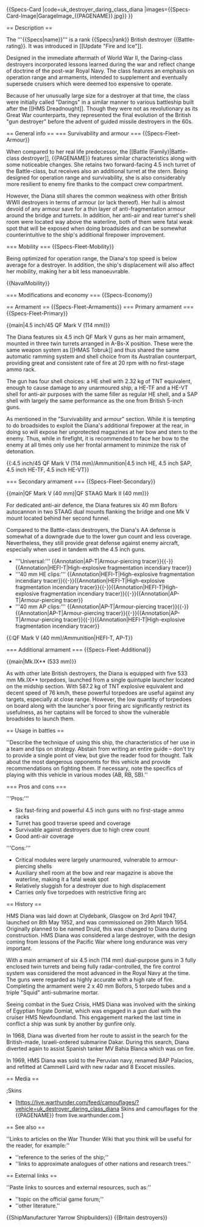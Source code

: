 {{Specs-Card
|code=uk_destroyer_daring_class_diana
|images={{Specs-Card-Image|GarageImage_{{PAGENAME}}.jpg}}
}}

== Description ==
<!-- ''In the first part of the description, cover the history of the ship's creation and military application. In the second part, tell the reader about using this ship in the game. Add a screenshot: if a beginner player has a hard time remembering vehicles by name, a picture will help them identify the ship in question.'' -->
The '''{{Specs|name}}''' is a rank {{Specs|rank}} British destroyer {{Battle-rating}}. It was introduced in [[Update "Fire and Ice"]].

Designed in the immediate aftermath of World War II, the Daring-class destroyers incorporated lessons learned during the war and reflect change of doctrine of the post-war Royal Navy. The class features an emphasis on operation range and armaments, intended to supplement and eventually supersede cruisers which were deemed too expensive to operate.

Because of her unusually large size for a destroyer at that time, the class were initially called "Darings" in a similar manner to various battleship built after the [[HMS Dreadnought]]. Though they were not as revolutionary as its Great War counterparts, they represented the final evolution of the British "gun destroyer" before the advent of guided missile destroyers in the 60s.

== General info ==
=== Survivability and armour ===
{{Specs-Fleet-Armour}}
<!-- ''Talk about the vehicle's armour. Note the most well-defended and most vulnerable zones, e.g. the ammo magazine. Evaluate the composition of components and assemblies responsible for movement and manoeuvrability. Evaluate the survivability of the primary and secondary armaments separately. Don't forget to mention the size of the crew, which plays an important role in fleet mechanics. Save tips on preserving survivability for the "Usage in battles" section. If necessary, use a graphical template to show the most well-protected or most vulnerable points in the armour.'' -->
When compared to her real life predecessor, the [[Battle (Family)|Battle-class destroyer]], {{PAGENAME}} features similar characteristics along with some noticeable changes. She retains two forward-facing 4.5 inch turret of the Battle-class, but receives also an additional turret at the stern. Being designed for operation range and survivability, she is also considerably more resilient to enemy fire thanks to the compact crew compartment.

However, the Diana still shares the common weakness with other British WWII destroyers in terms of armour (or lack thereof). Her hull is almost devoid of any armour save for a thin layer of anti-fragmentation armour around the bridge and turrets. In addition, her anti-air and rear turret's shell room were located way above the waterline, both of them were fatal weak spot that will be exposed when doing broadsides and can be somewhat counterintuitive to the ship's additional firepower improvement.

=== Mobility ===
{{Specs-Fleet-Mobility}}
<!-- ''Write about the ship's mobility. Evaluate its power and manoeuvrability, rudder rerouting speed, stopping speed at full tilt, with its maximum forward and reverse speed.'' -->
Being optimized for operation range, the Diana's top speed is below average for a destroyer. In addition, the ship's displacement will also affect her mobility, making her a bit less manoeuvrable.

{{NavalMobility}}

=== Modifications and economy ===
{{Specs-Economy}}

== Armament ==
{{Specs-Fleet-Armaments}}
=== Primary armament ===
{{Specs-Fleet-Primary}}
<!-- ''Provide information about the characteristics of the primary armament. Evaluate their efficacy in battle based on their reload speed, ballistics and the capacity of their shells. Add a link to the main article about the weapon: <code><nowiki>{{main|Weapon name (calibre)}}</nowiki></code>. Broadly describe the ammunition available for the primary armament, and provide recommendations on how to use it and which ammunition to choose.'' -->
{{main|4.5 inch/45 QF Mark V (114 mm)}}

The Diana features six 4.5 inch QF Mark V guns as her main armament, mounted in three twin turrets arranged in A-Bs-X position. These were the same weapon system as [[HMAS Tobruk]] and thus shared the same automatic ramming system and shell choice from its Australian counterpart, providing great and consistent rate of fire at 20 rpm with no first-stage ammo rack.

The gun has four shell choices: a HE shell with 2.32 kg of TNT equivalent, enough to cause damage to any unarmoured ship, a HE-TF and a HE-VT shell for anti-air purposes with the same filler as regular HE shell, and a SAP shell with largely the same performance as the one from British 5-inch guns.

As mentioned in the "Survivability and armour" section. While it is tempting to do broadsides to exploit the Diana's additional firepower at the rear, in doing so will expose her unprotected magazines at her bow and stern to the enemy. Thus, while in firefight, it is recommended to face her bow to the enemy at all times only use her frontal armament to minimize the risk of detonation.

{{:4.5 inch/45 QF Mark V (114 mm)/Ammunition|4.5 inch HE, 4.5 inch SAP, 4.5 inch HE-TF, 4.5 inch HE-VT}}

=== Secondary armament ===
{{Specs-Fleet-Secondary}}
<!-- ''Some ships are fitted with weapons of various calibres. Secondary armaments are defined as weapons chosen with the control <code>Select secondary weapon</code>. Evaluate the secondary armaments and give advice on how to use them. Describe the ammunition available for the secondary armament. Provide recommendations on how to use them and which ammunition to choose. Remember that any anti-air armament, even heavy calibre weapons, belong in the next section. If there is no secondary armament, remove this section.'' -->
{{main|QF Mark V (40 mm)|QF STAAG Mark II (40 mm)}}

For dedicated anti-air defence, the Diana features six 40 mm Bofors autocannon in two STAAG dual mounts flanking the bridge and one Mk V mount located behind her second funnel.

Compared to the Battle-class destroyers, the Diana's AA defense is somewhat of a downgrade due to the lower gun count and less coverage. Nevertheless, they still provide great defense against enemy aircraft, especially when used in tandem with the 4.5 inch guns.

* '''Universal:''' {{Annotation|AP-T|Armour-piercing tracer}}{{-}}{{Annotation|HEFI-T|High-explosive fragmentation incendiary tracer}}
* '''40 mm HE clips:''' {{Annotation|HEFI-T|High-explosive fragmentation incendiary tracer}}{{-}}{{Annotation|HEFI-T|High-explosive fragmentation incendiary tracer}}{{-}}{{Annotation|HEFI-T|High-explosive fragmentation incendiary tracer}}{{-}}{{Annotation|AP-T|Armour-piercing tracer}}
* '''40 mm AP clips:''' {{Annotation|AP-T|Armour-piercing tracer}}{{-}}{{Annotation|AP-T|Armour-piercing tracer}}{{-}}{{Annotation|AP-T|Armour-piercing tracer}}{{-}}{{Annotation|HEFI-T|High-explosive fragmentation incendiary tracer}}

{{:QF Mark V (40 mm)/Ammunition|HEFI-T, AP-T}}

=== Additional armament ===
{{Specs-Fleet-Additional}}
<!-- ''Describe the available additional armaments of the ship: depth charges, mines, torpedoes. Talk about their positions, available ammunition and launch features such as dead zones of torpedoes. If there is no additional armament, remove this section.'' -->
{{main|Mk.IX** (533 mm)}}

As with other late British destroyers, the Diana is equipped with five 533 mm Mk.IX** torpedoes, launched from a single quintuple launcher located on the midship section. With 587.2 kg of TNT explosive equivalent and decent speed of 76 km/h, these powerful torpedoes are useful against any targets, especially at close range. However, the low quantity of torpedoes on board along with the launcher's poor firing arc significantly restrict its usefulness, as her captains will be forced to show the vulnerable broadsides to launch them.

== Usage in battles ==
<!-- ''Describe the technique of using this ship, the characteristics of her use in a team and tips on strategy. Abstain from writing an entire guide – don't try to provide a single point of view, but give the reader food for thought. Talk about the most dangerous opponents for this vehicle and provide recommendations on fighting them. If necessary, note the specifics of playing with this vehicle in various modes (AB, RB, SB).'' -->
''Describe the technique of using this ship, the characteristics of her use in a team and tips on strategy. Abstain from writing an entire guide – don't try to provide a single point of view, but give the reader food for thought. Talk about the most dangerous opponents for this vehicle and provide recommendations on fighting them. If necessary, note the specifics of playing with this vehicle in various modes (AB, RB, SB).''

=== Pros and cons ===
<!-- ''Summarise and briefly evaluate the vehicle in terms of its characteristics and combat effectiveness. Mark its pros and cons in the bulleted list. Try not to use more than 6 points for each of the characteristics. Avoid using categorical definitions such as "bad", "good" and the like - use substitutions with softer forms such as "inadequate" and "effective".'' -->

'''Pros:'''

* Six fast-firing and powerful 4.5 inch guns with no first-stage ammo racks
* Turret has good traverse speed and coverage
* Survivable against destroyers due to high crew count
* Good anti-air coverage

'''Cons:'''

* Critical modules were largely unarmoured, vulnerable to armour-piercing shells
* Auxiliary shell room at the bow and rear magazine is above the waterline, making it a fatal weak spot
* Relatively sluggish for a destroyer due to high displacement
* Carries only five torpedoes with restrictive firing arc

== History ==
<!-- ''Describe the history of the creation and combat usage of the ship in more detail than in the introduction. If the historical reference turns out to be too long, take it to a separate article, taking a link to the article about the ship and adding a block "/History" (example: <nowiki>https://wiki.warthunder.com/(Ship-name)/History</nowiki>) and add a link to it here using the <code>main</code> template. Be sure to reference text and sources by using <code><nowiki><ref></ref></nowiki></code>, as well as adding them at the end of the article with <code><nowiki><references /></nowiki></code>. This section may also include the ship's dev blog entry (if applicable) and the in-game encyclopedia description (under <code><nowiki>=== In-game description ===</nowiki></code>, also if applicable).'' -->
HMS Diana was laid down at Clydebank, Glasgow on 3rd April 1947, launched on 8th May 1952, and was commissioned on 29th March 1954. Originally planned to be named Druid, this was changed to Diana during construction. HMS Diana was considered a large destroyer, with the design coming from lessons of the Pacific War where long endurance was very important.

With a main armament of six 4.5 inch (114 mm) dual-purpose guns in 3 fully enclosed twin turrets and being fully radar-controlled, the fire control system was considered the most advanced in the Royal Navy at the time. The guns were regarded as highly accurate with a high rate of fire. Completing the armament were 2 x 40 mm Bofors, 5 torpedo tubes and a triple "Squid" anti-submarine mortar.

Seeing combat in the Suez Crisis, HMS Diana was involved with the sinking of Egyptian frigate Domiat, which was engaged in a gun duel with the cruiser HMS Newfoundland. This engagement marked the last time in conflict a ship was sunk by another by gunfire only.

In 1968, Diana was diverted from her route to assist in the search for the British-made, Israeli-ordered submarine Dakar. During this search, Diana diverted again to assist Spanish tanker MV Bahia Blanca which was on fire.

In 1969, HMS Diana was sold to the Peruvian navy, renamed BAP Palacios, and refitted at Cammell Laird with new radar and 8 Exocet missiles.

== Media ==
<!-- ''Excellent additions to the article would be video guides, screenshots from the game, and photos.'' -->

;Skins
* [https://live.warthunder.com/feed/camouflages/?vehicle=uk_destroyer_daring_class_diana Skins and camouflages for the {{PAGENAME}} from live.warthunder.com.]

== See also ==
<!-- ''Links to articles on the War Thunder Wiki that you think will be useful for the reader, for example:''
* ''reference to the series of the ship;''
* ''links to approximate analogues of other nations and research trees.'' -->
''Links to articles on the War Thunder Wiki that you think will be useful for the reader, for example:''

* ''reference to the series of the ship;''
* ''links to approximate analogues of other nations and research trees.''

== External links ==
<!-- ''Paste links to sources and external resources, such as:''
* ''topic on the official game forum;''
* ''other literature.'' -->
''Paste links to sources and external resources, such as:''

* ''topic on the official game forum;''
* ''other literature.''

{{ShipManufacturer Yarrow Shipbuilders}}
{{Britain destroyers}}